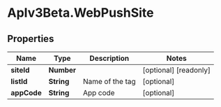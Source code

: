 # ApIv3Beta.WebPushSite

## Properties

Name | Type | Description | Notes
------------ | ------------- | ------------- | -------------
**siteId** | **Number** |  | [optional] [readonly] 
**listId** | **String** | Name of the tag | [optional] 
**appCode** | **String** | App code | [optional] 


